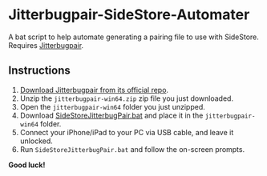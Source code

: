 # Jitterbugpair-SideStore-Automater
A bat script to help automate generating a pairing file to use with SideStore. Requires [Jitterbugpair](https://github.com/osy/Jitterbug/releases/download/v1.3.1/jitterbugpair-win64.zip).

## Instructions
1) [Download Jitterbugpair from its official repo](https://github.com/osy/Jitterbug/releases/download/v1.3.1/jitterbugpair-win64.zip).
2) Unzip the `jitterbugpair-win64.zip` zip file you just downloaded.
3) Open the `jitterbugpair-win64` folder you just unzipped.
4) Download [SideStoreJitterbugPair.bat](https://raw.githubusercontent.com/BlyatBeauty/Jitterbugpair-SideStore-Automater/main/SideStoreJitterbugPair.bat) and place it in the `jitterbugpair-win64` folder.
5) Connect your iPhone/iPad to your PC via USB cable, and leave it unlocked.
6) Run `SideStoreJitterbugPair.bat` and follow the on-screen prompts.

**Good luck!**
